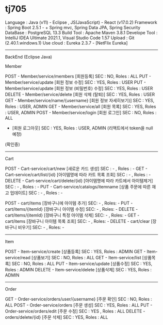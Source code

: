 # tj705

Language : Java (v11) - Eclipse , JS(JavaScript) - React (v17.0.2)
Framework : Spring Boot 2.5.1 - + Spring mvc, Spring Data JPA, Spring Security
DataBase : PostgreSQL 13.3
Build Tool : Apache Maven 3.8.1
Develope Tool : IntelliJ IDEA Ultimate 2021.1, Visual Studio Code 1.57
Upload : Git (2.40.1.windows.1)
Use cloud : Eureka 2.3.7 - [NetFlix Eureka]

- - - - - - - -

BackEnd (Eclipse Java)

Member

POST - Member/service/members [회원등록] SEC : NO, Roles : ALL
PUT - Member/service/update [회원 정보 수정] SEC : YES, Roles : USER
PUT - Member/service/update [회원 정보 (비밀번호) 수정] SEC : YES, Roles : USER
DELETE - Member/service/delete [회원 삭제 (탈퇴)] SEC : YES, Roles : USER
GET - Member/service/name/{username} [회원 정보 자세히보기)] SEC : YES, Roles : USER, ADMIN
GET - Member/service/all [회원 목록] SEC : YES, Roles : USER, ADMIN
POST - Member/service/login [회원 로그인] SEC : NO, Roles : ALL
- [회원 로그아웃] SEC : YES, Roles : USER, ADMIN (리액트에서 token을 null 예정)

(확인중)

- - - - - - - -

Cart

POST - Cart-service/cart/new [새로운 카드 생성] SEC : - , Roles : -
GET - Cart-service/cart/list/{id} [아이템명에 따라 카트 목록 조회] SEC : - , Roles : -
DELETE - Cart-service/cart/delete/{id} [아이템명에 따라 카트에서 아이템제거] SEC : - , Roles : -
PUT - Cart-service/catalogs/itemname [상품 주문에 따른 재고 업데이트] SEC : - , Roles : -

POST - cart/items [장바구니에 아이템 추가] SEC: - , Roles: -
PUT - cart/items/{itemId} [장바구니 아이템 수정] SEC: - , Roles: -
DELETE - cart/items/{itemId} [장바구니 특정 아이템 삭제] SEC: - , Roles: -
GET - cart/items [장바구니 아이템 목록 조회] SEC: - , Roles: -
DELETE - cart/clear [장바구니 비우기] SEC: - , Roles: -

- - - - - - - -

Item

POST - Item-service/create [상품등록] SEC : YES, Roles : ADMIN
GET - Item-service/read [상품보기] SEC : NO, Roles : ALL
GET - Item-service/list [상품목록] SEC : NO, Roles : ALL
PUT - Item-service/update [상품수정] SEC : YES, Roles : ADMIN
DELETE - Item-service/delete [상품삭제] SEC : YES, Roles : ADMIN

- - - - - - - -

Order

GET - Order-service/orders/user/{username} [주문 확인] SEC : NO, Roles : ALL
POST - Order-service/orders [주문 생성] SEC : YES, Roles : ALL
PUT -  Order-service/orders/edit [주문 수정] SEC : YES , Roles : ALL
DELETE - orders/delete/{id} [주문 삭제] SEC : YES, Roles : ALL
